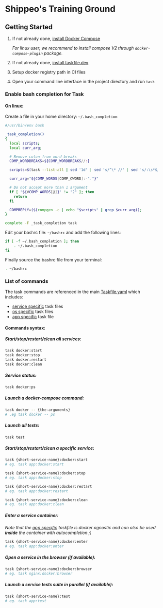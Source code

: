 # Shippeo's Training Ground

## Getting Started

1. If not already done, [install Docker Compose](https://docs.docker.com/compose/install/)

    *For linux user, we recommend to install compose V2 through `docker-compose-plugin` package.*
2. If not already done, [install taskfile.dev](https://taskfile.dev/#/installation)
4. Setup docker registry path in CI files
5. Open your command line interface in the project directory and run `task`

### Enable bash completion for Task

#### On linux:

Create a file in your home directory: `~/.bash_completion`
```bash
#/usr/bin/env bash

_task_completion()
{
  local scripts;
  local curr_arg;

  # Remove colon from word breaks
  COMP_WORDBREAKS=${COMP_WORDBREAKS//:}

  scripts=$(task --list-all | sed '1d' | sed 's/^\* //' | sed 's/:\s*$//');

  curr_arg="${COMP_WORDS[COMP_CWORD]:-"."}"

  # Do not accept more than 1 argument
  if [ "${#COMP_WORDS[@]}" != "2" ]; then
    return
  fi

  COMPREPLY=($(compgen -c | echo "$scripts" | grep $curr_arg));
}

complete -F _task_completion task
```

Edit your bashrc file: `~/bashrc` and add the following lines:

```bash
if [ -f ~/.bash_completion ]; then
    . ~/.bash_completion
fi
```

Finally source the bashrc file from your terminal:

```bash
. ~/bashrc
```

### List of commands

The task commands are referenced in the main [Taskfile.yaml](./Taskfile.yaml) which includes:
- [service specific](./taskfile.d/docker) task files
- [os specific](./taskfile.d/os) task files
- [app specific](./srv/app/Taskfile.yaml) task file

#### Commands syntax:

##### Start/stop/restart/clean all services:
```bash
task docker:start
task docker:stop
task docker:restart
task docker:clean
```

##### Service status:
```bash
task docker:ps
```

##### Launch a docker-compose command:
```bash
task docker -- {the-arguments}
# .eg task docker -- ps
```

##### Launch all tests:
```bash
task test
```

##### Start/stop/restart/clean a specific service:
```bash
task {short-service-name}:docker:start
# eg. task app:docker:start

task {short-service-name}:docker:stop
# eg. task app:docker:stop

task {short-service-name}:docker:restart
# eg. task app:docker:restart

task {short-service-name}:docker:clean
# eg. task app:docker:clean
```

##### Enter a service container:

*Note that the [app specific](./srv/app/Taskfile.yaml) taskfile is docker agnostic and can also be used **inside** the container with autocompletion ;)*

```bash
task {short-service-name}:docker:enter
# eg. task app:docker:enter
```

##### Open a service in the browser (if available):
```bash
task {short-service-name}:docker:browser
# eg. task nginx:docker:browser
```

##### Launch a service tests suite in parallel (if available):
```bash
task {short-service-name}:test
# eg. task app:test
```
